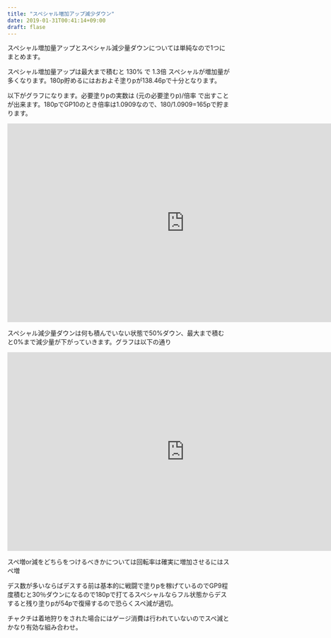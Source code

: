 ```yaml
---
title: "スペシャル増加アップ減少ダウン"
date: 2019-01-31T00:41:14+09:00
draft: flase
---
```


スペシャル増加量アップとスペシャル減少量ダウンについては単純なので1つにまとめます。

スペシャル増加量アップは最大まで積むと 130% で 1.3倍 スペシャルが増加量が多くなります。180p貯めるにはおおよそ塗りpが138.46pで十分となります。

以下がグラフになります。必要塗りpの実数は (元の必要塗りp)/倍率 で出すことが出来ます。180pでGP10のとき倍率は1.0909なので、180/1.0909=165pで貯まります。

<iframe width="800" height="450" src="https://datastudio.google.com/embed/reporting/15HYVQlo7ijbNCRDXvEpeom0DmBzMJy5W/page/K5yl" frameborder="0" style="border:0" allowfullscreen></iframe>

スペシャル減少量ダウンは何も積んでいない状態で50%ダウン、最大まで積むと0%まで減少量が下がっていきます。グラフは以下の通り

<iframe width="800" height="450" src="https://datastudio.google.com/embed/reporting/15HYVQlo7ijbNCRDXvEpeom0DmBzMJy5W/page/C9yl" frameborder="0" style="border:0" allowfullscreen></iframe>

スペ増or減をどちらをつけるべきかについては回転率は確実に増加させるにはスペ増

デス数が多いならばデスする前は基本的に戦闘で塗りpを稼げているのでGP9程度積むと30％ダウンになるので180pで打てるスペシャルならフル状態からデスすると残り塗りpが54pで復帰するので恐らくスペ減が適切。

チャクチは着地狩りをされた場合にはゲージ消費は行われていないのでスペ減とかなり有効な組み合わせ。
